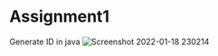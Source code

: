 # Assignment1
Generate ID in java
![Screenshot 2022-01-18 230214](https://user-images.githubusercontent.com/91682289/149988622-498a5b36-44f4-4d76-b12d-c53d5f5375e8.png)
